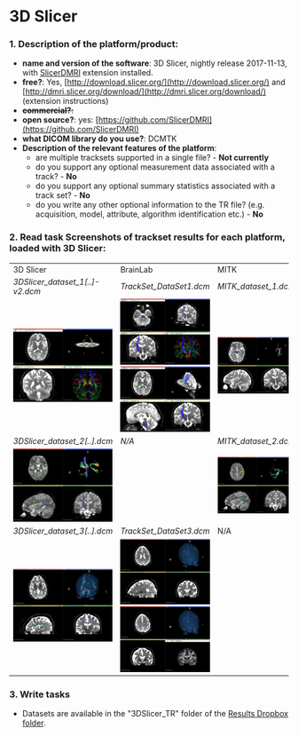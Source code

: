 # 3D Slicer

### 1. **Description of the platform/product**:

   - **name and version of the software**: 3D Slicer, nightly release 2017-11-13, with [SlicerDMRI](http://dmri.slicer.org/download/) extension installed.
   - **free?**: Yes, [http://download.slicer.org/](http://download.slicer.org/) and [http://dmri.slicer.org/download/](http://dmri.slicer.org/download/) \(extension instructions\)
   - ~~**commercial?**:~~
   - **open source?**: yes: [https://github.com/SlicerDMRI](https://github.com/SlicerDMRI)
   - **what DICOM library do you use?**: DCMTK
   - **Description of the relevant features of the platform**:
     * are multiple tracksets supported in a single file? - **Not currently**
     * do you support any optional measurement data associated with a track? - **No**
     * do you support any optional summary statistics associated with a track set? - **No**
     * do you write any other optional information to the TR file? \(e.g. acquisition, model, attribute, algorithm identification etc.\) - **No**

### 2. **Read task** Screenshots of trackset results for each platform, loaded with 3D Slicer:

<table> 
<tr>
  <td width="33%">3D Slicer</td>
  <td width="33%">BrainLab</td>
  <td width="33%">MITK</td>
</tr>


<!-- dataset_1 -->
<tr>
  <td><i>3DSlicer_dataset_1[..]-v2.dcm</i></td>
  <td><i>TrackSet_DataSet1.dcm</i></td>
  <td><i>MITK_dataset_1.dcm</i></td>
</tr>

<tr>
  <td>
    <img src="slicer/3DSlicer_dataset1_screenshot.png" width="200">
   </td>
   
   <td>
   <img src="slicer/BrainLab_dataset1_screenshot-1.png" width="200">
   <img src="slicer/BrainLab_dataset1_screenshot-2.png" width="200">
   </td>
   
   <td>
   <img src="slicer/MITK_dataset1_screenshot-1.png" width="200">
   </td>
</tr>


<!-- dataset_2 -->
<tr>
  <td><i>3DSlicer_dataset_2[..].dcm</i></td>
  <td><i>N/A</i></td>
  <td><i>MITK_dataset_2.dcm</i></td>
</tr>

<tr>
   <td>
   <img src="slicer/3DSlicer_dataset2_screenshot-1.png" width="200">
   </td>
   
   <td><!-- BrainLab n/a --></td>
   
   <td>
   <img src="slicer/MITK_dataset2_screenshot-1.png" width="200">
   </td>

</tr>

<!-- dataset_3 -->
<tr>
  <td><i>3DSlicer_dataset_3[..].dcm</i></td>
  <td><i>TrackSet_DataSet3.dcm</i></td>
  <td>N/A</td>
</tr>

<tr>
  <td>
  <img src="slicer/3DSlicer_dataset3_screenshot-1.png" width="200"> 
  </td>
   
  <td>
  <img src="slicer/BrainLab_dataset3_screenshot-1.png" width="200">
  <img src="slicer/BrainLab_dataset3_screenshot-2.png" width="200">
  </td>
  <td>
  <!-- MITK n/a -->
  </td>
  
</tr>
</table>

### 3. **Write tasks**

   * Datasets are available in the "3DSlicer_TR" folder of the [Results Dropbox folder](https://www.dropbox.com/sh/gmy2nt1mlfk1k2w/AADIdfcLUUZ8ViAh7i6x0aana?dl=0).



